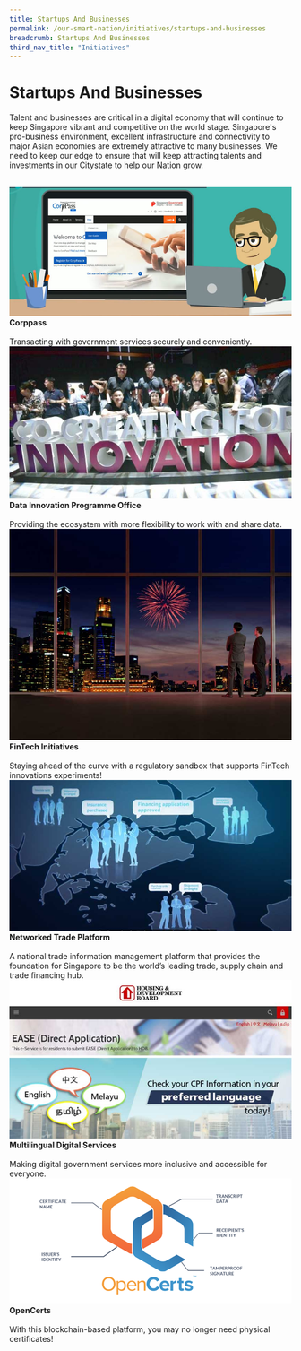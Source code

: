 ```yaml
---
title: Startups And Businesses
permalink: /our-smart-nation/initiatives/startups-and-businesses
breadcrumb: Startups And Businesses
third_nav_title: "Initiatives"
---
```

# Startups And Businesses

Talent and businesses are critical in a digital economy that will continue to keep Singapore vibrant and competitive on the world stage. Singapore's pro-business environment, excellent infrastructure and connectivity to major Asian economies are extremely attractive to many businesses. We need to keep our edge to ensure that will keep attracting talents and investments in our Citystate to help our Nation grow.

<br>
<div class="row">  
  <div class="column-c" > 
    <a href="/our-smart-nation/initiatives/startups-and-businesses/corppass" target="_blank"><img src="/images/our-smart-nation/Initiatives/corppass-overview.jpg"></a><br>
    <div class="header"><b>Corppass</b></div><br>
    <div class="para">Transacting with government services securely and conveniently.</div>
  </div>
   <div class="column-c"> 
    <a href="/our-smart-nation/initiatives/startups-and-businesses/data-innovation-programme-office" target="_blank"><img src="/images/our-smart-nation/Initiatives/DIPO.jpg"></a><br>
     <div class="header"><b>Data Innovation Programme Office</b></div><br>
    <div class="para">Providing the ecosystem with more flexibility to work with and share data.</div>
  </div>
  <div class="column-c">  
    <a href="/our-smart-nation/initiatives/startups-and-businesses/fintech-initiatives" target="_blank"><img src="/images/our-smart-nation/Initiatives/Fintech-sandbox.jpg"></a><br>
    <div class="header"><b>FinTech Initiatives</b></div><br>
    <div class="para">Staying ahead of the curve with a regulatory sandbox that supports FinTech innovations experiments!</div>
  </div>     
</div>
<div class="row">  
  <div class="column-c" > 
    <a href="/our-smart-nation/initiatives/startups-and-businesses/networked-trade-platform" target="_blank"><img src="/images/our-smart-nation/Initiatives/network-trade-platform.jpg"></a><br>
    <div class="header"><b>Networked Trade Platform</b></div><br>
    <div class="para">A national trade information management platform that provides the foundation for Singapore to be the world’s leading trade, supply chain and trade financing hub.</div>
  </div>
  <div class="column-c" > 
    <a href="/our-smart-nation/initiatives/digital-government-services/multilingual-digital-services" target="_blank"><img src="/images/our-smart-nation/Initiatives/multilingual-digital-services.jpeg"></a><br>
    <div class="header"><b>Multilingual Digital Services</b></div><br>
    <div class="para">Making digital government services more inclusive and accessible for everyone.</div>
  </div>
  <div class="column-c" > 
    <a href="/our-smart-nation/initiatives/digital-government-services/opencerts" target="_blank"><img src="/images/our-smart-nation/Initiatives/OpenCerts.png"></a><br>
    <div class="header"><b>OpenCerts</b></div><br>
    <div class="para">With this blockchain-based platform, you may no longer need physical certificates!</div>
  </div>
</div>
